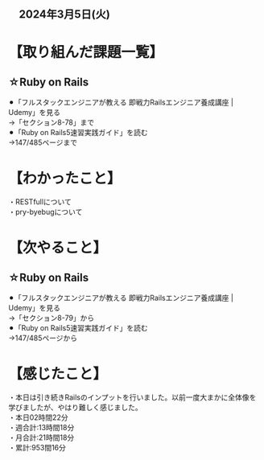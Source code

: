 ## 　2024年3月5日(火)
# 【取り組んだ課題一覧】
## ☆Ruby on Rails
⚫︎「フルスタックエンジニアが教える 即戦力Railsエンジニア養成講座 | Udemy」を見る<br>
→「セクション8-78」まで<br>
⚫︎「Ruby on Rails5速習実践ガイド」を読む<br>
→147/485ページまで<br>
# 【わかったこと】
・RESTfullについて<br>
・pry-byebugについて<br>
# 【次やること】
## ☆Ruby on Rails
⚫︎「フルスタックエンジニアが教える 即戦力Railsエンジニア養成講座 | Udemy」を見る<br>
→「セクション8-79」から<br>
⚫︎「Ruby on Rails5速習実践ガイド」を読む<br>
→147/485ページから<br>
# 【感じたこと】
・本日は引き続きRailsのインプットを行いました。以前一度大まかに全体像を学びましたが、やはり難しく感じました。<br>
・本日02時間22分<br>
・週合計:13時間18分<br>
・月合計:21時間18分<br>
・累計:953間16分<br>
